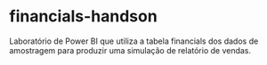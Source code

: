 # financials-handson
Laboratório de Power BI que utiliza a tabela financials dos dados de amostragem para produzir uma simulação de relatório de vendas.
